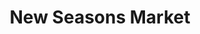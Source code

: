 ---
title: "New Seasons Market"
url: /beaverton/new-seasons-market-southwest-barrows-road/
shop: supermarket
---